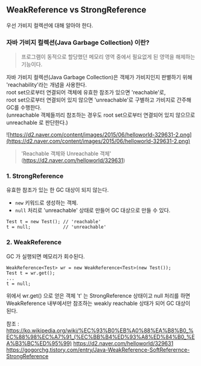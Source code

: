## WeakReference vs StrongReference

우선 가비지 컬렉션에 대해 알아야 한다.

### 자바 가비지 컬렉션(Java Garbage Collection) 이란?
>프로그램이 동적으로 할당했던 메모리 영역 중에서 필요없게 된 영역을 해제하는 기능이다.

자바 가비지 컬렉션(Java Garbage Collection)은 객체가 가비지인지 판별하기 위해 'reachability'라는 개념을 사용한다.<br>
root set으로부터 연결되어 객체에 유효한 참조가 있으면 'reachable'로,<br>
root set으로부터 연결되어 있지 않으면 'unreachable'로 구별하고 가비지로 간주해 GC를 수행한다.<br>
(unreachable 객체들끼리 참조하는 경우도 root set으로부터 연결되어 있지 않으므로 unreachable 로 판단한다.)

![https://d2.naver.com/content/images/2015/06/helloworld-329631-2.png](https://d2.naver.com/content/images/2015/06/helloworld-329631-2.png)

>'Reachable 객체와 Unreachable 객체' (https://d2.naver.com/helloworld/329631)

### 1. StrongReference
유효한 참조가 있는 한 GC 대상이 되지 않는다.

- `new` 키워드로 생성하는 객체. 
- `null` 처리로 'unreachable' 상태로 만들어 GC 대상으로 만들 수 있다.

```
Test t = new Test(); // 'reachable'
t = null;            // 'unreachable'
```

### 2. WeakReference
GC 가 실행되면 메모리가 회수된다.

```
WeakReference<Test> wr = new WeakReference<Test>(new Test());  
Test t = wr.get();  
...
t = null;  
```

위에서 wr.get() 으로 얻은 객체 't' 는 StrongReference 상태이고 null 처리를 하면
WeakReference 내부에서만 참조하는 weakly reachable 상태가 되어 GC 대상이 된다.


참조 :
https://ko.wikipedia.org/wiki/%EC%93%B0%EB%A0%88%EA%B8%B0_%EC%88%98%EC%A7%91_(%EC%BB%B4%ED%93%A8%ED%84%B0_%EA%B3%BC%ED%95%99)
https://d2.naver.com/helloworld/329631
https://gogorchg.tistory.com/entry/Java-WeakReference-SoftReferernce-StrongReference
